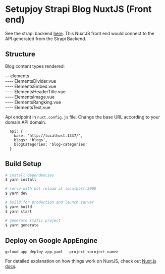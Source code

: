# Setupjoy Strapi Blog NuxtJS (Front end)

See the strapi backend [here](https://github.com/peacefrog333/setupjoy-strapi-blog). This NuxtJS front end would connect to the API generated from the Strapi Backend.

## Structure
Blog content types rendered: 

-- elements\
---- ElementsDivider.vue\
---- ElementsEmbed.vue\
---- ElementsHeaderTitle.vue\
---- ElementsImage.vue\
---- ElementsRangking.vue\
---- ElementsText.vue

Api endpoint in `nuxt.config.js` file. Change the base URL according to your domain API domain.
```
  api: {
    base: 'http://localhost:1337/',
    blogs: 'blogs',
    blogCategories: 'blog-categories'
  }
```

## Build Setup

```bash
# install dependencies
$ yarn install

# serve with hot reload at localhost:3000
$ yarn dev

# build for production and launch server
$ yarn build
$ yarn start

# generate static project
$ yarn generate
```

## Deploy on Google AppEngine

```
gcloud app deploy app.yaml --project <project_name>
```



For detailed explanation on how things work on NuxtJS, check out [Nuxt.js docs](https://nuxtjs.org).
